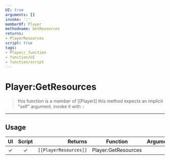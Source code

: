 ```yaml
---
UI: true
arguments: []
invoke: ':'
memberOf: Player
methodname: GetResources
returns:
- PlayerResources
script: true
tags:
- Player/_function
- function/UI
- function/script
---
```

# Player:GetResources
> this function is a member of [[Player]]
> this method expects an implicit "self" argument. invoke it with `:`
-----
## Usage
|  UI | Script | Returns | Function | Arguments |
|:---:|:------:|-------:|:--------:|:---------|
|✓|✓|<code>[[PlayerResources]]<code/>|Player:GetResources||
